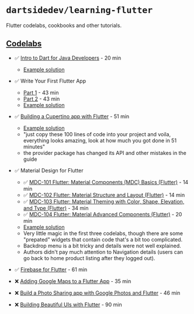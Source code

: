# `dartsidedev/learning-flutter`

Flutter codelabs, cookbooks and other tutorials.

## [Codelabs](./codelabs)

* ✅ [Intro to Dart for Java Developers](https://codelabs.developers.google.com/codelabs/from-java-to-dart/index.html?index=..%2F..index) - 20 min
    * [Example solution](./codelabs/from-java-to-dart)

* ✅ Write Your First Flutter App
    * [Part 1](https://codelabs.developers.google.com/codelabs/first-flutter-app-pt1/index.html?index=..%2F..index) - 43 min
    * [Part 2](https://codelabs.developers.google.com/codelabs/first-flutter-app-pt2/index.html?index=..%2F..index) - 43 min
    * [Example solution](./codelabs/first-flutter-app)

* ✅ [Building a Cupertino app with Flutter](https://codelabs.developers.google.com/codelabs/flutter-cupertino/index.html?index=..%2F..index) - 51 min
    * [Example solution](./codelabs/flutter-cupertino)
    * "just copy these 100 lines of code into your project and voila, everything looks amazing, look at how much you got done in 51 minutes"
    * the provider package has changed its API and other mistakes in the guide

* ✅ Material Design for Flutter
    * ✅ [MDC-101 Flutter: Material Components (MDC) Basics (Flutter)](https://codelabs.developers.google.com/codelabs/mdc-101-flutter/index.html?index=..%2F..index) - 14 min
    * ✅ [MDC-102 Flutter: Material Structure and Layout (Flutter)](https://codelabs.developers.google.com/codelabs/mdc-102-flutter/index.html?index=..%2F..index) - 14 min
    * ✅ [MDC-103 Flutter: Material Theming with Color, Shape, Elevation, and Type (Flutter)](https://codelabs.developers.google.com/codelabs/mdc-103-flutter/index.html?index=..%2F..index) - 34 min
    * ✅ [MDC-104 Flutter: Material Advanced Components (Flutter)](https://codelabs.developers.google.com/codelabs/mdc-104-flutter/index.html?index=..%2F..index) - 20 min
    * [Example solution](./codelabs/material-design-components)
    * Very little magic in the first three codelabs, though there are some "prepated" widgets that contain code that's a bit too complicated.
    * Backdrop menu is a bit tricky and details were not well explained.
    * Authors didn't pay much attention to Navigation details (users can go back to home product listing after they logged out).

* ✅ [Firebase for Flutter](https://codelabs.developers.google.com/codelabs/flutter-firebase/index.html#0) - 61 min

* ❌ [Adding Google Maps to a Flutter App](https://codelabs.developers.google.com/codelabs/google-maps-in-flutter/index.html?index=..%2F..index) - 35 min
* ❌ [Build a Photo Sharing app with Google Photos and Flutter](https://codelabs.developers.google.com/codelabs/google-photos-sharing/index.html?index=..%2F..index) - 46 min
* ❌ [Building Beautiful UIs with Flutter](https://codelabs.developers.google.com/codelabs/flutter/index.html?index=..%2F..index) - 90 min
